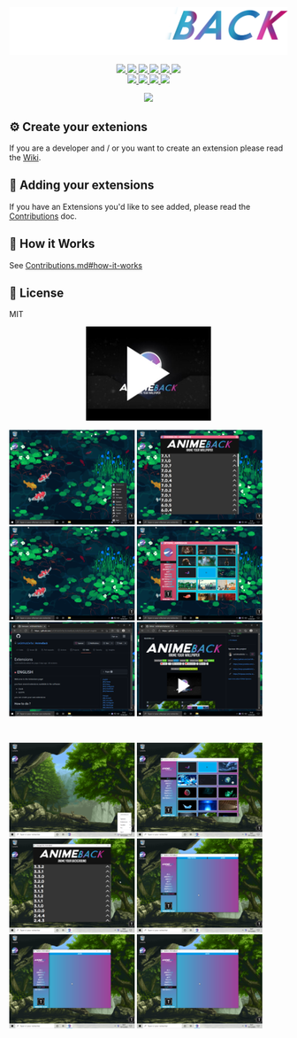 ![GitHub Logo](https://github.com/LeGitHubDeTai/AnimeBack/blob/main/assets/logo%20white2.png?raw=true)
<p align='center'>
  <a href="https://legithubdetai.github.io/AnimeBack/">
    <img src="https://img.shields.io/github/downloads/LeGitHubDeTai/AnimeBack/total">
    <img src="https://img.shields.io/github/v/release/LeGitHubDeTai/AnimeBack">
    <img src="https://img.shields.io/website?url=http%3A%2F%2Flegithubdetai.github.io%2FAnimeBack">
    <img src="https://img.shields.io/github/release-date/LeGitHubDeTai/AnimeBack">
    <img src="https://img.shields.io/github/license/LeGitHubDeTai/AnimeBack">
  </a>
  <a href="https://discord.gg/zctFdAPUzP">
    <img src="https://img.shields.io/discord/788853994264723456">
  </a>
  <br/>
  <a href="http://www.youtube.com/watch?v=JpFKSTRth4M">
    <img src="https://img.shields.io/youtube/views/JpFKSTRth4M?style=social">
  </a>
  <a href="https://github.com/LeGitHubDeTai/">
    <img src="https://img.shields.io/github/followers/LeGitHubDeTai?style=social">
  </a>
  <a href="https://www.youtube.com/channel/UCZiVWB8_UNH4NLzr7XbaI8A">
    <img src="https://img.shields.io/youtube/channel/subscribers/UCZiVWB8_UNH4NLzr7XbaI8A?style=social">
  </a>
  <a href="https://github.com/LeGitHubDeTai/AnimeBack">
    <img src="https://img.shields.io/github/stars/LeGitHubDeTai/AnimeBack?style=social">
  </a>
</p>

<p align='center'>
  <a href="https://github.com/LeGitHubDeTai/AnimeBack/releases">
    <img src="https://img.shields.io/endpoint?url=https%3A%2F%2Fraw.githubusercontent.com%2FLeGitHubDeTai%2FAnimeBack%2Fmain%2Fcustom.json">
  </a>
</p>


## ⚙️ Create your extenions
If you are a developer and / or you want to create an extension
please read the [Wiki](https://github.com/LeGitHubDeTai/AnimeBack/wiki/Extensions).

## 🚀 Adding your extensions

If you have an Extensions you'd like to see added,
please read the [Contributions](https://github.com/TaiStudio/animeback-submit/blob/master/CONTRIBUTING.md) doc.

## 🔑 How it Works

See [Contributions.md#how-it-works](https://github.com/TaiStudio/animeback-submit/blob/master/CONTRIBUTING.md#how-it-works)

## 📜 License

MIT
<p align='center'>
  <a href="http://www.youtube.com/watch?v=JpFKSTRth4M">
    <img src="https://github.com/LeGitHubDeTai/AnimeBack/blob/main/assets/Trailer%20Animeback.jpg?raw=true" width="45%" ></img>
  </a>
  
  <br/>
  
  <img src="https://raw.githubusercontent.com/LeGitHubDeTai/AnimeBack/main/assets/tray.png" width="45%" ></img>
  <img src="https://raw.githubusercontent.com/LeGitHubDeTai/AnimeBack/main/assets/changelog.png" width="45%" ></img>
  <img src="https://raw.githubusercontent.com/LeGitHubDeTai/AnimeBack/main/assets/desktop.png" width="45%" ></img>
  <img src="https://raw.githubusercontent.com/LeGitHubDeTai/AnimeBack/main/assets/options.png" width="45%" ></img>
  <img src="https://raw.githubusercontent.com/LeGitHubDeTai/AnimeBack/main/assets/wikigit.png" width="45%" ></img>
  <img src="https://raw.githubusercontent.com/LeGitHubDeTai/AnimeBack/main/assets/github.png" width="45%" ></img>
  
  <br/>
  
  <img src="https://github.com/LeGitHubDeTai/AnimeBack/blob/main/assets/tray%20options.png?raw=true" width="45%" ></img>
  <img src="https://github.com/LeGitHubDeTai/AnimeBack/blob/main/assets/options%20window.png?raw=true" width="45%" ></img>
  <img src="https://github.com/LeGitHubDeTai/AnimeBack/blob/main/assets/changelog%20window.png?raw=true" width="45%" ></img>
  <img src="https://github.com/LeGitHubDeTai/AnimeBack/blob/main/assets/add%20extensions.png?raw=true" width="45%" ></img>
  <img src="https://github.com/LeGitHubDeTai/AnimeBack/blob/main/assets/add%20custom.png?raw=true" width="45%" ></img>
  <img src="https://github.com/LeGitHubDeTai/AnimeBack/blob/main/assets/add%20custom.png?raw=true" width="45%" ></img>
 </p>


